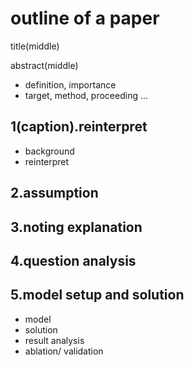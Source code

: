 # outline of a paper
title(middle)

abstract(middle)
- definition, importance
- target, method, proceeding ...

## 1(caption).reinterpret
- background
- reinterpret
## 2.assumption
## 3.noting explanation
## 4.question analysis
## 5.model setup and solution
- model
- solution
- result analysis
- ablation/ validation